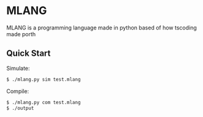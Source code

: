# MLANG
MLANG is a programming language made in python based of how tscoding made porth

## Quick Start

Simulate:
``` sh
$ ./mlang.py sim test.mlang
```

Compile:
``` sh
$ ./mlang.py com test.mlang
$ ./output
```


